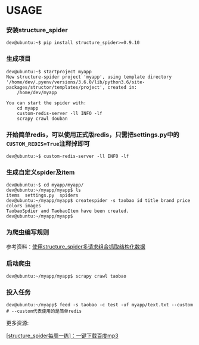 # USAGE
### 安装structure_spider
```
dev@ubuntu:~$ pip install structure_spider>=0.9.10
```
### 生成项目
```
dev@ubuntu:~$ startproject myapp
New structure-spider project 'myapp', using template directory '/home/dev/.pyenv/versions/3.6.0/lib/python3.6/site-packages/structor/templates/project', created in:
    /home/dev/myapp

You can start the spider with:
    cd myapp
    custom-redis-server -ll INFO -lf
    scrapy crawl douban
```
### 开始简单redis，可以使用正式版redis，只需把settings.py中的`CUSTOM_REDIS=True`注释掉即可
```
dev@ubuntu:~$ custom-redis-server -ll INFO -lf
```
### 生成自定义spider及item
```
dev@ubuntu:~$ cd myapp/myapp/
dev@ubuntu:~/myapp/myapp$ ls
items  settings.py  spiders
dev@ubuntu:~/myapp/myapp$ createspider -s taobao id title brand price colors images
TaobaoSpdier and TaobaoItem have been created.
dev@ubuntu:~/myapp/myapp$
```
### 为爬虫编写规则
参考资料：[使用structure_spider多请求组合抓取结构化数据](https://zhuanlan.zhihu.com/p/28636195)
### 启动爬虫
```
dev@ubuntu:~/myapp/myapp$ scrapy crawl taobao
```
### 投入任务
```
dev@ubuntu:~/myapp$ feed -s taobao -c test -uf myapp/text.txt --custom # --custom代表使用的是简单redis
```

更多资源:

[[structure_spider每周一练]：一键下载百度mp3](https://zhuanlan.zhihu.com/p/29076630)


